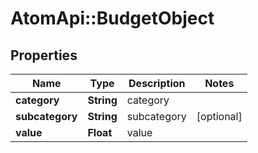 # AtomApi::BudgetObject

## Properties
Name | Type | Description | Notes
------------ | ------------- | ------------- | -------------
**category** | **String** | category | 
**subcategory** | **String** | subcategory | [optional] 
**value** | **Float** | value | 


